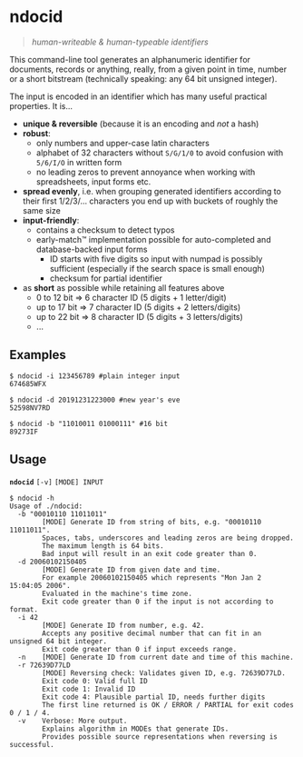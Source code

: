 # ndocid
> *human-writeable & human-typeable identifiers*

This command-line tool generates an alphanumeric identifier for documents, records or anything, really, from a given point in time, number or a short bitstream (technically speaking: any 64 bit unsigned integer).

The input is encoded in an identifier which has many useful practical properties.
It is...
* **unique & reversible** (because it is an encoding and _not_ a hash)
* **robust**:
  * only numbers and upper-case latin characters
  * alphabet of 32 characters without `S/G/1/0` to avoid confusion with `5/6/I/O` in written form
  * no leading zeros to prevent annoyance when working with spreadsheets, input forms etc.
* **spread evenly**, i.e. when grouping generated identifiers according to their first 1/2/3/... characters you end up with buckets of roughly the same size
* **input-friendly**:
  * contains a checksum to detect typos
  * early-match:tm: implementation possible for auto-completed and database-backed input forms
    * ID starts with five digits so input with numpad is possibly sufficient (especially if the search space is small enough)
    * checksum for partial identifier
* as **short** as possible while retaining all features above
  * 0  to 12 bit => 6 character ID (5 digits + 1 letter/digit)
  * up to 17 bit => 7 character ID (5 digits + 2 letters/digits)
  * up to 22 bit => 8 character ID (5 digits + 3 letters/digits)
  * ...

## Examples
```console
$ ndocid -i 123456789 #plain integer input
674685WFX
```
```console
$ ndocid -d 20191231223000 #new year's eve
52598NV7RD
```
```console
$ ndocid -b "11010011 01000111" #16 bit
89273IF
```

## Usage
**`ndocid`** `[-v]` `[MODE] INPUT`
```console
$ ndocid -h
Usage of ./ndocid:
  -b "00010110 11011011"
    	[MODE] Generate ID from string of bits, e.g. "00010110 11011011".
    	Spaces, tabs, underscores and leading zeros are being dropped.
    	The maximum length is 64 bits.
    	Bad input will result in an exit code greater than 0.
  -d 20060102150405
    	[MODE] Generate ID from given date and time.
    	For example 20060102150405 which represents "Mon Jan 2 15:04:05 2006".
    	Evaluated in the machine's time zone.
    	Exit code greater than 0 if the input is not according to format.
  -i 42
    	[MODE] Generate ID from number, e.g. 42.
    	Accepts any positive decimal number that can fit in an unsigned 64 bit integer.
    	Exit code greater than 0 if input exceeds range.
  -n	[MODE] Generate ID from current date and time of this machine.
  -r 72639D77LD
    	[MODE] Reversing check: Validates given ID, e.g. 72639D77LD.
    	Exit code 0: Valid full ID
    	Exit code 1: Invalid ID
    	Exit code 4: Plausible partial ID, needs further digits
    	The first line returned is OK / ERROR / PARTIAL for exit codes 0 / 1 / 4.
  -v	Verbose: More output.
    	Explains algorithm in MODEs that generate IDs.
    	Provides possible source representations when reversing is successful.
```
